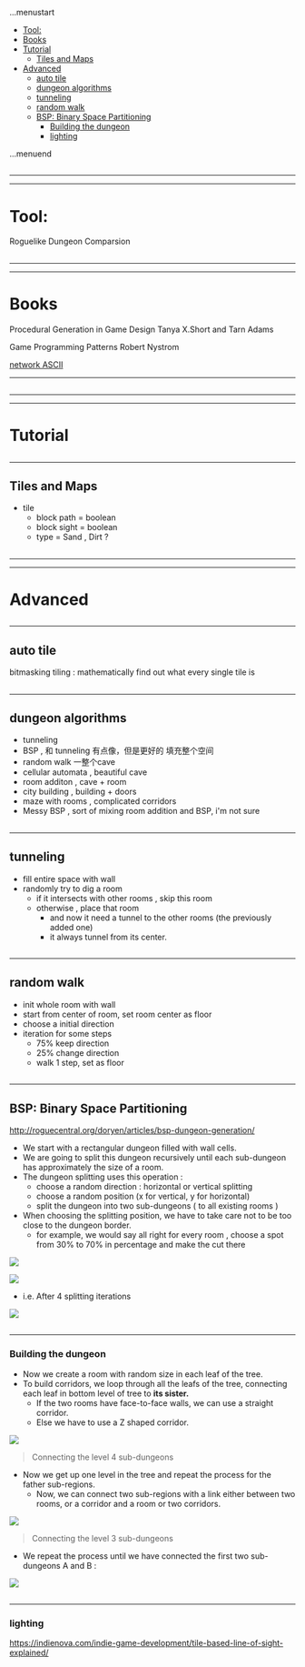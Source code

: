 ...menustart

 - [Tool:](#1f36ce0c302c8d31f2c4ce8b927047ab)
 - [Books](#6225eb5bf8a031f750a1b03f810ccc6a)
 - [Tutorial](#368fe771261fcb18f7988833c9294a20)
     - [Tiles and Maps](#40b06c547952c7c5a66dd95a1d9c26f3)
 - [Advanced](#9b6545e4cea9b4ad4979d41bb9170e2b)
     - [auto tile](#4d884e87dece8f6dbaa651d1b3a86ace)
     - [dungeon algorithms](#d6df0854ea8dc48b05be348b0271b37d)
     - [tunneling](#7575d40ff70f3d0146669d402ca47579)
     - [random walk](#396c9aa8a56ee3ea6e06423717b340b3)
     - [BSP: Binary Space Partitioning](#fd8334f88acc5ac4a4b89af90ce18c0c)
         - [Building the dungeon](#cf6432b1f365fe43ae2285cf70e002e0)
         - [lighting](#8e0cc612e58bb376328960e92c9b89e8)

...menuend


<h2 id="1f36ce0c302c8d31f2c4ce8b927047ab"></h2>

-----
-----

# Tool: 

Roguelike Dungeon Comparsion

<h2 id="6225eb5bf8a031f750a1b03f810ccc6a"></h2>

-----
-----

# Books 
Procedural Generation in Game Design 
		 Tanya X.Short and Tarn Adams

Game Programming Patterns
	Robert Nystrom 



[network ASCII](http://network-science.de/ascii/)

---

<h2 id="368fe771261fcb18f7988833c9294a20"></h2>

-----
-----

# Tutorial

<h2 id="40b06c547952c7c5a66dd95a1d9c26f3"></h2>

-----

## Tiles and Maps

 - tile
    - block path = boolean
    - block sight = boolean
    - type = Sand , Dirt ?

<h2 id="9b6545e4cea9b4ad4979d41bb9170e2b"></h2>

-----
-----

# Advanced 

<h2 id="4d884e87dece8f6dbaa651d1b3a86ace"></h2>

-----

## auto tile

bitmasking tiling : mathematically find out what every single tile is


<h2 id="d6df0854ea8dc48b05be348b0271b37d"></h2>

-----

## dungeon algorithms

 - tunneling 
 - BSP , 和 tunneling 有点像，但是更好的 填充整个空间
 - random walk  一整个cave
 - cellular automata   , beautiful cave
 - room additon , cave + room
 - city building  ,  building + doors
 - maze with rooms , complicated corridors
 - Messy BSP , sort of mixing  room addition and BSP, i'm not sure

<h2 id="7575d40ff70f3d0146669d402ca47579"></h2>

-----

## tunneling 

 - fill entire space with wall 
 - randomly try to dig a room 
    - if it intersects with other rooms , skip this room
    - otherwise , place that room 
        - and now it need a tunnel to the other rooms (the previously added one)
        - it always tunnel from its center.

<h2 id="396c9aa8a56ee3ea6e06423717b340b3"></h2>

-----

## random walk

 - init whole room with wall 
 - start from center of room, set room center as floor
 - choose a initial direction
 - iteration for some  steps
    - 75% keep direction
    - 25% change direction
    - walk 1 step, set as floor


<h2 id="fd8334f88acc5ac4a4b89af90ce18c0c"></h2>

-----

## BSP: Binary Space Partitioning 

http://roguecentral.org/doryen/articles/bsp-dungeon-generation/

 - We start with a rectangular dungeon filled with wall cells.
 - We are going to split this dungeon recursively until each sub-dungeon has approximately the size of a room.
 - The dungeon splitting uses this operation :
    - choose a random direction : horizontal or vertical splitting
    - choose a random position (x for vertical, y for horizontal)
    - split the dungeon into two sub-dungeons ( to all existing rooms )
 - When choosing the splitting position, we have to take care not to be too close to the dungeon border. 
    - for example, we would say all right for every room , choose a spot from 30% to 70% in percentage and make the cut there 


![](http://roguecentral.org/doryen/data/articles/dungeon_bsp1-medium.jpg)

![](http://roguecentral.org/doryen/data/articles/dungeon_bsp2-medium.jpg)

 - i.e. After 4 splitting iterations 

![](http://roguecentral.org/doryen/data/articles/dungeon_bsp3-medium.jpg)


<h2 id="cf6432b1f365fe43ae2285cf70e002e0"></h2>

-----

### Building the dungeon

 - Now we create a room with random size in each leaf of the tree.
 - To build corridors, we loop through all the leafs of the tree, connecting each leaf in bottom level of tree to **its sister.**
    - If the two rooms have face-to-face walls, we can use a straight corridor. 
    - Else we have to use a Z shaped corridor.
 
![](http://roguecentral.org/doryen/data/articles/dungeon_bsp5-medium.jpg)

> Connecting the level 4 sub-dungeons

 - Now we get up one level in the tree and repeat the process for the father sub-regions. 
    - Now, we can connect two sub-regions with a link either between two rooms, or a corridor and a room or two corridors.

![](http://roguecentral.org/doryen/data/articles/dungeon_bsp6-medium.jpg)

> Connecting the level 3 sub-dungeons


 - We repeat the process until we have connected the first two sub-dungeons A and B :

![](http://roguecentral.org/doryen/data/articles/dungeon_bsp7-medium.jpg)



<h2 id="8e0cc612e58bb376328960e92c9b89e8"></h2>

-----

### lighting  

https://indienova.com/indie-game-development/tile-based-line-of-sight-explained/





